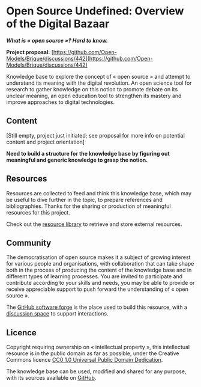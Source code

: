 # Open Source Undefined: Overview of the Digital Bazaar

**_What is « open source »? Hard to know._**

**Project proposal:** [https://github.com/Open-Models/Brique/discussions/442](https://github.com/Open-Models/Brique/discussions/442)

Knowledge base to explore the concept of « open source » and attempt to understand its meaning with the digital revolution.
An open science tool for research to gather knowledge on this notion to promote debate on its unclear meaning, an open
education tool to strengthen its mastery and improve approaches to digital technologies.

## Content

[Still empty, project just initiated; see proposal for more info on potential content and project orientation]

**Need to build a structure for the knowledge base by figuring out meaningful and generic knowledge to grasp the notion.**

## Resources

Resources are collected to feed and think this knowledge base, which may be useful to dive further in the topic, to
prepare references and bibliographies. Thanks for the sharing or production of meaningful resources for this project.

Check out the [resource library](resources/README.md) to retrieve and store external resources.

## Community

The democratisation of open source makes it a subject of growing interest for various people and organisations, with collaboration
that can take shape both in the process of producing the content of the knowledge base and in different types of learning processes.
You are invited to participate and contribute according to your skills and needs, you may be able to provide or receive appreciable support to
push forward the understanding of « open source ».

The [GitHub software forge](https://github.com/Open-Models/Open-Source-Undefined) is the place used to build this resource,
with a [discussion space](https://github.com/Open-Models/Open-Source-Undefined/discussions) to support interactions.

## Licence

Copyright requiring ownership on « intellectual property », this intellectual resource is in the public
domain as far as possible, under the Creative Commons licence [CC0 1.0 Universal Public Domain
Dedication](https://creativecommons.org/publicdomain/zero/1.0/).

The knowledge base can be used, modified and shared for any purpose, with its sources available on
[GitHub](https://github.com/Open-Models/Open-Source-Undefined).
